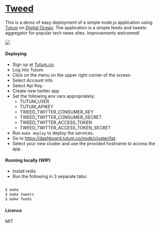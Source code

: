 [Tweed](http://9d58c4cd-kelonye.node.tutum.io)
===

This is a demo of easy deployment of a simple node.js application using [Tutum](http://tutum.co) on [Digital Ocean](http://digitalocean.com). The application is a simple feeds and tweets aggregator for popular tech news sites. Improvements welcomed!

![](https://dl.dropbox.com/u/30162278/tweed.png)

#### Deploying

- Sign up at [Tutum.co](http://tutum.co).
- Log into Tutum
- Click on the menu on the upper right corner of the screen
- Select Account info
- Select Api Key.
- Create new twitter app
- Set the following env vars appropriately:
  - TUTUM_USER
  - TUTUM_APIKEY
  - TWEED_TWITTER_CONSUMER_KEY
  - TWEED_TWITTER_CONSUMER_SECRET
  - TWEED_TWITTER_ACCESS_TOKEN
  - TWEED_TWITTER_ACCESS_TOKEN_SECRET
- Run `make deploy` to deploy the services.
- Go to https://dashboard.tutum.co/node/cluster/list.
- Select your new cluster and use the provided hostname to access the app.

#### Running locally (WIP)

- Install redis
- Run the following in 3 separate tabs:

```sh

$ make
$ make tweets
$ make feeds

```

#### Licence

  MIT
